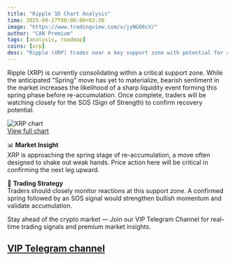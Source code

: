 ```yaml
---
title: "Ripple 1D Chart Analysis"
time: 2025-09-27T00:00:00+03:30
image: "https://www.tradingview.com/x/jyNG66cV/"
author: "CAN Premium"
tags: [analysis, roadmap]
coins: [xrp]
desc: "Ripple (XRP) trades near a key support zone with potential for a spring move before re-accumulation."
---
```


Ripple (XRP) is currently consolidating within a critical support zone. While the anticipated "Spring" move has yet to materialize, bearish sentiment in the market increases the likelihood of a sharp liquidity event forming this spring phase before re-accumulation. Once complete, traders will be watching closely for the SOS (Sign of Strength) to confirm recovery potential.  

![XRP chart](https://www.tradingview.com/x/jyNG66cV/)  
[View full chart](https://www.tradingview.com/x/jyNG66cV/)  

📊 **Market Insight**  
XRP is approaching the spring stage of re-accumulation, a move often designed to shake out weak hands. Price action here will be critical in confirming the next leg upward.  

🚀 **Trading Strategy**  
Traders should closely monitor reactions at this support zone. A confirmed spring followed by an SOS signal would strengthen bullish momentum and validate accumulation.  

Stay ahead of the crypto market — Join our VIP Telegram Channel for real-time trading signals and premium market insights.  

[VIP Telegram channel](https://t.me/+2znhsiCGpI81MzQ0)  
---